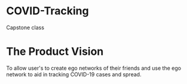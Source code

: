 # COVID-Tracking
Capstone class 


# The Product Vision
To allow user's to create ego networks of their friends and use the ego network to aid in tracking COVID-19 cases and spread.

